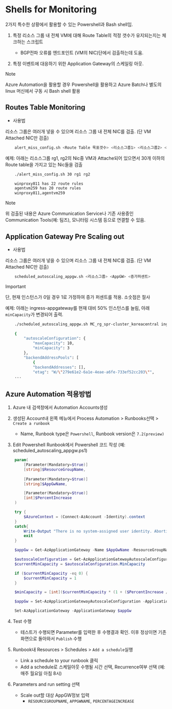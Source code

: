 # Shells for Monitoring 

2가지 특수한 상황에서 활용할 수 있는 Powershell과 Bash shell임.

1. 특정 리소스 그룹 내 전체 VM에 대해 Route Table의 적정 갯수가 유지되는지는 체크하는 스크립트

    * BGP전파 오류를 엔드포인트 (VM의 NIC)단에서 검출하는데 도움.

2. 특정 이벤트에 대응하기 위한 Application Gateway의 스케일링 아웃.

> [!Note]
> Azure Automation을 활용할 경우 Powershell을 활용하고 Azure Batch나 별도의 linux 머신에서 구동 시 Bash shell 활용

## Routes Table Monitoring

* 사용법

리소스 그룹은 여러개 넣을 수 있으며 리소스 그룹 내 전체 NIC를 검출. (단 VM Attached NIC만 검출)

```bash
    alert_miss_config.sh <Route Table 목표갯수> <리소스그룹1> <리소스그룹2> <리소스그룹3> ....
```

예제: 아래는 리소스그룹 rg1, rg2의 Nic중 VM과 Attache되어 있으면서 30개 이하의 Route table을 가지고 있는 Nic들을 검출

```bash  
    ./alert_miss_config.sh 30 rg1 rg2   

    winproxy811 has 22 route rules   
    agentvm259 has 20 route rules
    winproxy811,agentvm259    
```
> [!Note]
> 위 검출된 내용은 Azure Communication Service나 기존 사용중인 Communication Tools(예: 팀즈), 모니터링 시스템 등으로 연결할 수 있음.

## Application Gateway Pre Scaling out 

* 사용법

리소스 그룹은 여러개 넣을 수 있으며 리소스 그룹 내 전체 NIC를 검출. (단 VM Attached NIC만 검출)

```bash
    scheduled_autoscaling_appgw.sh <리소스그룹> <AppGW> <증가퍼센트>  
```

> [!Important]
> 단, 현재 인스턴스가 0일 경우 1로 가정하여 증가 퍼센트를 적용. 소숫점은 절사

예제: 아래는 ingress-appgateway를 현재 대비 50% 인스턴스를 늘림, 아래 `minCapacity`가 변경되어 출력.

```bash  
    ./scheduled_autoscaling_appgw.sh MC_rg_spr-cluster_koreacentral ingress-appgateway 50 
    
    {
        "autoscaleConfiguration": {
            "maxCapacity": 10,
            "minCapacity": 3
        },
        "backendAddressPools": [
            {
            "backendAddresses": [],
            "etag": "W/\"279e61e2-6a1e-4eae-a6fe-733ef52cc203\"",
    ...        

```

## Azure Automation 적용방법

1. Azure 내 검색창에서 Automation Accounts생성

2. 생성된 Account내 왼쪽 메뉴에서 Process Automation > Runbooks선택 > `Create a runbook`

    * Name, Runbook type은 `Powershell`, Runbook version은 `7.2(preview)`

3. Edit Powershell Runbook에서 Powershell 코드 작성 (예: scheduled_autoscaling_appgw.ps1)

```ps1
    param(
        [Parameter(Mandatory=$true)]
        [string]$ResourceGroupName,
        
        [Parameter(Mandatory=$true)]
        [string]$AppGwName,

        [Parameter(Mandatory=$true)]
        [int]$PercentIncrease
    )

    try {
        $AzureContext = (Connect-AzAccount -Identity).context
    }
    catch{
        Write-Output "There is no system-assigned user identity. Aborting."; 
        exit
    }

    $appGw = Get-AzApplicationGateway -Name $AppGwName -ResourceGroupName $ResourceGroupName

    $autoscaleConfiguration = Get-AzApplicationGatewayAutoscaleConfiguration -ApplicationGateway $appGw
    $currentMinCapacity = $autoscaleConfiguration.MinCapacity

    if ($currentMinCapacity -eq 0) {
        $currentMinCapacity = 1
    }

    $minCapacity = [int]($currentMinCapacity * (1 + ($PercentIncrease / 100)))

    $appGw = Set-AzApplicationGatewayAutoscaleConfiguration -ApplicationGateway $appGw -MinCapacity $minCapacity

    Set-AzApplicationGateway -ApplicationGateway $appGw
```

4. Test 수행

    * 테스트가 수행되면 Parameter를 입력한 후 수행결과 확인. 이후 정상이면 기존화면으로 돌아와서 `Publish` 수행

5. Runbook내 Resources > Schedules > `Add a schedule`실행

    * Link a schedule to your runbook 클릭
    * Add a schedule로 스케일아웃 수행될 시간 선택, Recurrence여부 선택 (예: 매주 월요일 아침 8시)

6. Parameters and run setting 선택

    * Scale out할 대상 AppGW정보 입력 
        * `RESOURCEGROUPNAME`, `APPGWNAME`, `PERCENTAGEINCREASE` 

